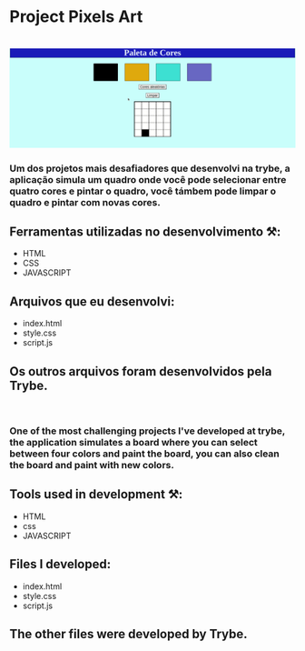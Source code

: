 # Project Pixels Art <h1>

<img src='Paleta-de-cores.gif'><img>

### Um dos projetos mais desafiadores que desenvolvi na trybe, a aplicação simula um quadro onde você pode selecionar entre quatro cores e pintar o quadro, você támbem pode limpar o quadro e pintar com novas cores.



## Ferramentas utilizadas no desenvolvimento ⚒️:
+ HTML
+ CSS 
+ JAVASCRIPT

## Arquivos que eu desenvolvi:
+ index.html
+ style.css
+ script.js

## Os outros arquivos foram desenvolvidos pela Trybe.

<br>
<br<>

### One of the most challenging projects I've developed at trybe, the application simulates a board where you can select between four colors and paint the board, you can also clean the board and paint with new colors.



## Tools used in development ⚒️:
+ HTML
+ css
+ JAVASCRIPT

## Files I developed:
+ index.html
+ style.css
+ script.js

## The other files were developed by Trybe.